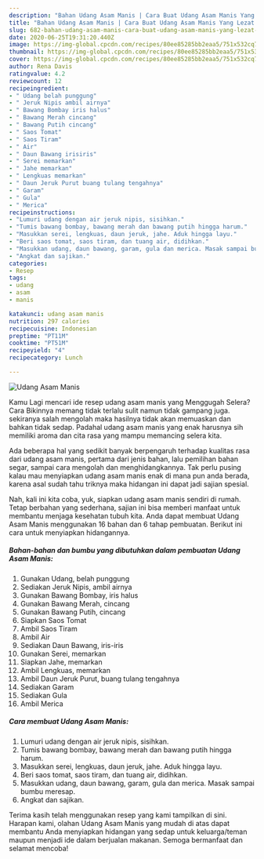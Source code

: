 ```yaml
---
description: "Bahan Udang Asam Manis | Cara Buat Udang Asam Manis Yang Lezat Sekali"
title: "Bahan Udang Asam Manis | Cara Buat Udang Asam Manis Yang Lezat Sekali"
slug: 682-bahan-udang-asam-manis-cara-buat-udang-asam-manis-yang-lezat-sekali
date: 2020-06-25T19:31:20.440Z
image: https://img-global.cpcdn.com/recipes/80ee85285bb2eaa5/751x532cq70/udang-asam-manis-foto-resep-utama.jpg
thumbnail: https://img-global.cpcdn.com/recipes/80ee85285bb2eaa5/751x532cq70/udang-asam-manis-foto-resep-utama.jpg
cover: https://img-global.cpcdn.com/recipes/80ee85285bb2eaa5/751x532cq70/udang-asam-manis-foto-resep-utama.jpg
author: Rena Davis
ratingvalue: 4.2
reviewcount: 12
recipeingredient:
- " Udang belah punggung"
- " Jeruk Nipis ambil airnya"
- " Bawang Bombay iris halus"
- " Bawang Merah cincang"
- " Bawang Putih cincang"
- " Saos Tomat"
- " Saos Tiram"
- " Air"
- " Daun Bawang irisiris"
- " Serei memarkan"
- " Jahe memarkan"
- " Lengkuas memarkan"
- " Daun Jeruk Purut buang tulang tengahnya"
- " Garam"
- " Gula"
- " Merica"
recipeinstructions:
- "Lumuri udang dengan air jeruk nipis, sisihkan."
- "Tumis bawang bombay, bawang merah dan bawang putih hingga harum."
- "Masukkan serei, lengkuas, daun jeruk, jahe. Aduk hingga layu."
- "Beri saos tomat, saos tiram, dan tuang air, didihkan."
- "Masukkan udang, daun bawang, garam, gula dan merica. Masak sampai bumbu meresap."
- "Angkat dan sajikan."
categories:
- Resep
tags:
- udang
- asam
- manis

katakunci: udang asam manis 
nutrition: 297 calories
recipecuisine: Indonesian
preptime: "PT11M"
cooktime: "PT51M"
recipeyield: "4"
recipecategory: Lunch

---
```



![Udang Asam Manis](https://img-global.cpcdn.com/recipes/80ee85285bb2eaa5/751x532cq70/udang-asam-manis-foto-resep-utama.jpg)

Kamu Lagi mencari ide resep udang asam manis yang Menggugah Selera? Cara Bikinnya memang tidak terlalu sulit namun tidak gampang juga. sekiranya salah mengolah maka hasilnya tidak akan memuaskan dan bahkan tidak sedap. Padahal udang asam manis yang enak harusnya sih memiliki aroma dan cita rasa yang mampu memancing selera kita.

Ada beberapa hal yang sedikit banyak berpengaruh terhadap kualitas rasa dari udang asam manis, pertama dari jenis bahan, lalu pemilihan bahan segar, sampai cara mengolah dan menghidangkannya. Tak perlu pusing kalau mau menyiapkan udang asam manis enak di mana pun anda berada, karena asal sudah tahu triknya maka hidangan ini dapat jadi sajian spesial.




Nah, kali ini kita coba, yuk, siapkan udang asam manis sendiri di rumah. Tetap berbahan yang sederhana, sajian ini bisa memberi manfaat untuk membantu menjaga kesehatan tubuh kita. Anda dapat membuat Udang Asam Manis menggunakan 16 bahan dan 6 tahap pembuatan. Berikut ini cara untuk menyiapkan hidangannya.

<!--inarticleads1-->

##### Bahan-bahan dan bumbu yang dibutuhkan dalam pembuatan Udang Asam Manis:

1. Gunakan  Udang, belah punggung
1. Sediakan  Jeruk Nipis, ambil airnya
1. Gunakan  Bawang Bombay, iris halus
1. Gunakan  Bawang Merah, cincang
1. Gunakan  Bawang Putih, cincang
1. Siapkan  Saos Tomat
1. Ambil  Saos Tiram
1. Ambil  Air
1. Sediakan  Daun Bawang, iris-iris
1. Gunakan  Serei, memarkan
1. Siapkan  Jahe, memarkan
1. Ambil  Lengkuas, memarkan
1. Ambil  Daun Jeruk Purut, buang tulang tengahnya
1. Sediakan  Garam
1. Sediakan  Gula
1. Ambil  Merica




<!--inarticleads2-->

##### Cara membuat Udang Asam Manis:

1. Lumuri udang dengan air jeruk nipis, sisihkan.
1. Tumis bawang bombay, bawang merah dan bawang putih hingga harum.
1. Masukkan serei, lengkuas, daun jeruk, jahe. Aduk hingga layu.
1. Beri saos tomat, saos tiram, dan tuang air, didihkan.
1. Masukkan udang, daun bawang, garam, gula dan merica. Masak sampai bumbu meresap.
1. Angkat dan sajikan.




Terima kasih telah menggunakan resep yang kami tampilkan di sini. Harapan kami, olahan Udang Asam Manis yang mudah di atas dapat membantu Anda menyiapkan hidangan yang sedap untuk keluarga/teman maupun menjadi ide dalam berjualan makanan. Semoga bermanfaat dan selamat mencoba!
